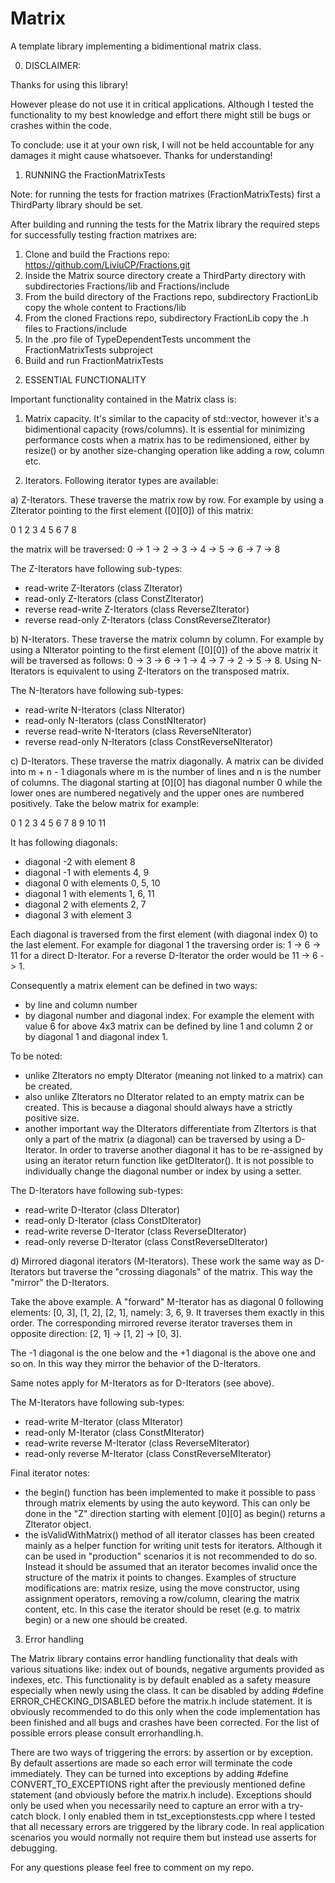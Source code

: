 # Matrix
A template library implementing a bidimentional matrix class.

0. DISCLAIMER:

Thanks for using this library!

However please do not use it in critical applications. Although I tested the functionality to my best knowledge and effort there might still be bugs or crashes within the code.

To conclude: use it at your own risk, I will not be held accountable for any damages it might cause whatsoever. Thanks for understanding!

1. RUNNING the FractionMatrixTests

Note: for running the tests for fraction matrixes (FractionMatrixTests) first a ThirdParty library should be set.

After building and running the tests for the Matrix library the required steps for successfully testing fraction matrixes are:

1) Clone and build the Fractions repo: https://github.com/LiviuCP/Fractions.git
2) Inside the Matrix source directory create a ThirdParty directory with subdirectories Fractions/lib and Fractions/include
3) From the build directory of the Fractions repo, subdirectory FractionLib copy the whole content to Fractions/lib
4) From the cloned Fractions repo, subdirectory FractionLib copy the .h files to Fractions/include
5) In the .pro file of TypeDependentTests uncomment the FractionMatrixTests subproject
6) Build and run FractionMatrixTests

2. ESSENTIAL FUNCTIONALITY

Important functionality contained in the Matrix class is:

1) Matrix capacity. It's similar to the capacity of std::vector, however it's a bidimentional capacity (rows/columns). It is essential for minimizing performance costs when a matrix has to be redimensioned, either by resize() or by another size-changing operation like adding a row, column etc.

2) Iterators. Following iterator types are available:

a) Z-Iterators. These traverse the matrix row by row. For example by using a ZIterator pointing to the first element ([0][0]) of this matrix:

0   1   2
3   4   5
6   7   8

the matrix will be traversed: 0 -> 1 -> 2 -> 3 -> 4 -> 5 -> 6 -> 7 -> 8

The Z-Iterators have following sub-types:
- read-write Z-Iterators (class ZIterator)
- read-only Z-Iterators (class ConstZIterator)
- reverse read-write Z-Iterators (class ReverseZIterator)
- reverse read-only Z-Iterators (class ConstReverseZIterator)

b) N-Iterators. These traverse the matrix column by column. For example by using a NIterator pointing to the first element ([0][0]) of the above matrix it will be traversed as follows: 0 -> 3 -> 6 -> 1 -> 4 -> 7 -> 2 -> 5 -> 8. Using N-Iterators is equivalent to using Z-Iterators on the transposed matrix.

The N-Iterators have following sub-types:
- read-write N-Iterators (class NIterator)
- read-only N-Iterators (class ConstNIterator)
- reverse read-write N-Iterators (class ReverseNIterator)
- reverse read-only N-Iterators (class ConstReverseNIterator)

c) D-Iterators. These traverse the matrix diagonally. A matrix can be divided into m + n - 1 diagonals where m is the number of lines and n is the number of columns. The diagonal starting at [0][0] has diagonal number 0 while the lower ones are numbered negatively and the upper ones are numbered positively. Take the below matrix for example:

0   1   2   3
4   5   6   7
8   9  10  11

It has following diagonals:
- diagonal -2 with element 8
- diagonal -1 with elements 4, 9
- diagonal 0 with elements 0, 5, 10
- diagonal 1 with elements 1, 6, 11
- diagonal 2 with elements 2, 7
- diagonal 3 with element 3

Each diagonal is traversed from the first element (with diagonal index 0) to the last element. For example for diagonal 1 the traversing order is: 1 -> 6 -> 11 for a direct D-Iterator. For a reverse D-Iterator the order would be 11 -> 6 -> 1.

Consequently a matrix element can be defined in two ways:
- by line and column number
- by diagonal number and diagonal index. For example the element with value 6 for above 4x3 matrix can be defined by line 1 and column 2 or by diagonal 1 and diagonal index 1.

To be noted:
- unlike ZIterators no empty DIterator (meaning not linked to a matrix) can be created.
- also unlike ZIterators no DIterator related to an empty matrix can be created. This is because a diagonal should always have a strictly positive size.
- another important way the DIterators differentiate from ZItertors is that only a part of the matrix (a diagonal) can be traversed by using a D-Iterator. In order to traverse another diagonal it has to be re-assigned by using an iterator return function like getDIterator(). It is not possible to individually change the diagonal number or index by using a setter.

The D-Iterators have following sub-types:
- read-write D-Iterator (class DIterator)
- read-only D-Iterator (class ConstDIterator)
- read-write reverse D-Iterator (class ReverseDIterator)
- read-only reverse D-Iterator (class ConstReverseDIterator)

d) Mirrored diagonal iterators (M-Iterators). These work the same way as D-Iterators but traverse the "crossing diagonals" of the matrix. This way the "mirror" the D-Iterators.

Take the above example. A "forward" M-Iterator has as diagonal 0 following elements: [0, 3], [1, 2], [2, 1], namely: 3, 6, 9. It traverses them exactly in this order. The corresponding mirrored reverse iterator traverses them in opposite direction: [2, 1] -> [1, 2] -> [0, 3].

The -1 diagonal is the one below and the +1 diagonal is the above one and so on. In this way they mirror the behavior of the D-Iterators.

Same notes apply for M-Iterators as for D-Iterators (see above).

The M-Iterators have following sub-types:
- read-write M-Iterator (class MIterator)
- read-only M-Iterator (class ConstMIterator)
- read-write reverse M-Iterator (class ReverseMIterator)
- read-only reverse M-Iterator (class ConstReverseMIterator)

Final iterator notes:
- the begin() function has been implemented to make it possible to pass through matrix elements by using the auto keyword. This can only be done in the "Z" direction starting with element [0][0] as begin() returns a ZIterator object.
- the isValidWithMatrix() method of all iterator classes has been created mainly as a helper function for writing unit tests for iterators. Although it can be used in "production" scenarios it is not recommended to do so. Instead it should be assumed that an iterator becomes invalid once the structure of the matrix it points to changes. Examples of structure modifications are: matrix resize, using the move constructor, using assignment operators, removing a row/column, clearing the matrix content, etc. In this case the iterator should be reset (e.g. to matrix begin) or a new one should be created.

3. Error handling

The Matrix library contains error handling functionality that deals with various situations like: index out of bounds, negative arguments provided as indexes, etc. This functionality is by default enabled as a safety measure especially when newly using the class. It can be disabled by adding #define ERROR_CHECKING_DISABLED before the matrix.h include statement. It is obviously recommended to do this only when the code implementation has been finished and all bugs and crashes have been corrected. For the list of possible errors please consult errorhandling.h.

There are two ways of triggering the errors: by assertion or by exception. By default assertions are made so each error will terminate the code immediately. They can be turned into exceptions by adding #define CONVERT_TO_EXCEPTIONS right after the previously mentioned define statement (and obviously before the matrix.h include). Exceptions should only be used when you necessarily need to capture an error with a try-catch block. I only enabled them in tst_exceptionstests.cpp where I tested that all necessary errors are triggered by the library code. In real application scenarios you would normally not require them but instead use asserts for debugging.

For any questions please feel free to comment on my repo.